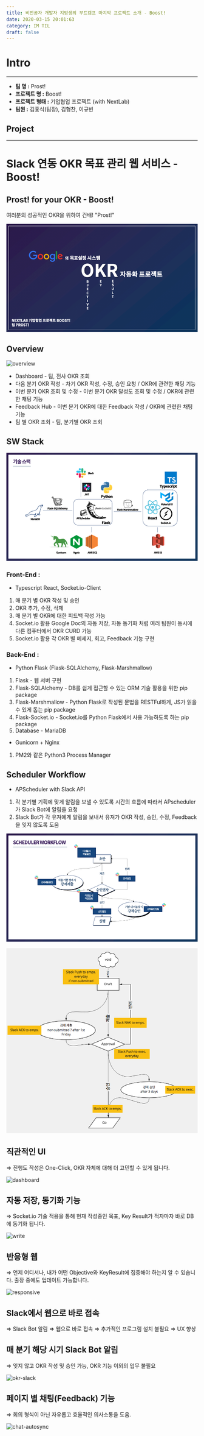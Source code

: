 ```yaml
---
title: 비전공자 개발자 지망생의 부트캠프 마지막 프로젝트 소개 - Boost!
date: 2020-03-15 20:01:63
category: IM TIL
draft: false
---
```


# Intro

---

- **팀 명 :** Prost!
- **프로젝트 명 :** Boost!
- **프로젝트 형태 :** 기업협업 프로젝트 (with NextLab)
- **팀원 :** 김홍식(팀장), 김형찬, 이규빈

## Project

---

# **Slack 연동 OKR 목표 관리 웹 서비스 - Boost!**

## Prost! for your OKR - Boost!

여러분의 성공적인 OKR을 위하여 건배! "Prost!"

![intro](./images/prost_intro.png)

## Overview

![overview](./images/boost_overview.gif)

- Dashboard - 팀, 전사 OKR 조회
- 다음 분기 OKR 작성 - 차기 OKR 작성, 수정, 승인 요청 / OKR에 관련한 채팅 기능
- 이번 분기 OKR 조회 및 수정 - 이번 분기 OKR 달성도 조회 및 수정 / OKR에 관련한 채팅 기능
- Feedback Hub - 이번 분기 OKR에 대한 Feedback 작성 / OKR에 관련한 채팅 기능
- 팀 별 OKR 조회 - 팀, 분기별 OKR 조회

## SW Stack

![stack](./images/prost_stack.png)

### Front-End :

- Typescript React, Socket.io-Client

1. 매 분기 별 OKR 작성 및 승인
2. OKR 추가, 수정, 삭제
3. 매 분기 별 OKR에 대한 피드백 작성 가능
4. Socket.io 활용 Google Doc의 자동 저장, 자동 동기화 처럼 여러 팀원이 동시에 다른 컴퓨터에서 OKR CURD 가능
5. Socket.io 활용 각 OKR 별 메세지, 회고, Feedback 기능 구현

### Back-End :

- Python Flask (Flask-SQLAlchemy, Flask-Marshmallow)

1. Flask - 웹 서버 구현
2. Flask-SQLAlchemy - DB를 쉽게 접근할 수 있는 ORM 기술 활용을 위한 pip package
3. Flask-Marshmallow - Python Flask로 작성된 문법을 RESTFul하게, JS가 읽을 수 있게 돕는 pip package
4. Flask-Socket.io - Socket.io를 Python Flask에서 사용 가능하도록 하는 pip package
5. Database - MariaDB

- Gunicorn + Nginx

1. PM2와 같은 Python3 Process Manager

## Scheduler Workflow

- APScheduler with Slack API

1. 각 분기별 기획에 맞게 알림을 보낼 수 있도록 시간의 흐름에 따라서 APscheduler가 Slack Bot에 알림을 요청
2. Slack Bot가 각 유져에게 알림을 보내서 유져가 OKR 작성, 승인, 수정, Feedback을 잊지 않도록 도움

![flow](./images/prost_flow.png)

![nextlab-flow](./images/nextlab_flow.png)

## 직관적인 UI

⇒ 진행도 작성은 One-Click, OKR 자체에 대해 더 고민할 수 있게 됩니다.

![dashboard](./images/prost_dashboard.gif)

## 자동 저장, 동기화 기능

⇒ Socket.io 기술 적용을 통해 현재 작성중인 목표, Key Result가 적자마자 바로 DB에 동기화 됩니다.

![write](./images/okr_write.gif)

## 반응형 웹

⇒ 언제 어디서나, 내가 어떤 Objective와 KeyResult에 집중해야 하는지 알 수 있습니다. 출장 중에도 업데이트 가능합니다.

![responsive](./images/resposnive.gif)

## Slack에서 웹으로 바로 접속

⇒ Slack Bot 알림 ⇒ 웹으로 바로 접속 ⇒ 추가적인 프로그램 설치 불필요 ⇒ UX 향상

## 매 분기 해당 시기 Slack Bot 알림

⇒ 잊지 않고 OKR 작성 및 승인 가능, OKR 기능 이외의 업무 불필요

![okr-slack](./images/okr_slack.gif)

## 페이지 별 채팅(Feedback) 기능

⇒ 회의 형식이 아닌 자유롭고 효율적인 의사소통을 도움.

![chat-autosync](./images/chat_autosync.gif)
